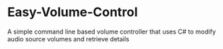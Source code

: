# Easy-Volume-Control
A simple command line based volume controller that uses C# to modify audio source volumes and retrieve details
